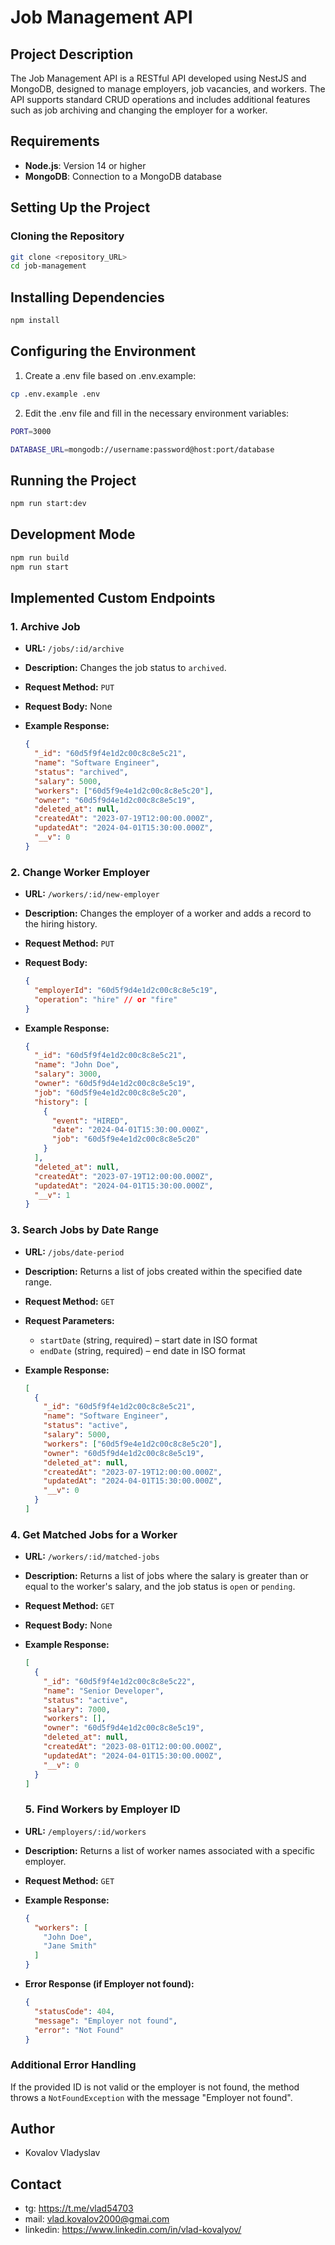 # Job Management API

## Project Description

The Job Management API is a RESTful API developed using NestJS and MongoDB, designed to manage employers, job vacancies, and workers. The API supports standard CRUD operations and includes additional features such as job archiving and changing the employer for a worker.

## Requirements

- **Node.js**: Version 14 or higher
- **MongoDB**: Connection to a MongoDB database

## Setting Up the Project

### Cloning the Repository

```bash
git clone <repository_URL>
cd job-management
```

## Installing Dependencies

```bash
npm install
```
## Configuring the Environment

1. Create a .env file based on .env.example:

```bash
cp .env.example .env
```

2. Edit the .env file and fill in the necessary environment variables:

```bash
PORT=3000

DATABASE_URL=mongodb://username:password@host:port/database
```

## Running the Project

```bash
npm run start:dev
```

## Development Mode

```bash
npm run build
npm run start
```

## Implemented Custom Endpoints

### 1. Archive Job

- **URL:** `/jobs/:id/archive`
- **Description:** Changes the job status to `archived`.
- **Request Method:** `PUT`
- **Request Body:** None
- **Example Response:**

    ```json
    {
      "_id": "60d5f9f4e1d2c00c8c8e5c21",
      "name": "Software Engineer",
      "status": "archived",
      "salary": 5000,
      "workers": ["60d5f9e4e1d2c00c8c8e5c20"],
      "owner": "60d5f9d4e1d2c00c8c8e5c19",
      "deleted_at": null,
      "createdAt": "2023-07-19T12:00:00.000Z",
      "updatedAt": "2024-04-01T15:30:00.000Z",
      "__v": 0
    }
    ```

### 2. Change Worker Employer

- **URL:** `/workers/:id/new-employer`
- **Description:** Changes the employer of a worker and adds a record to the hiring history.
- **Request Method:** `PUT`
- **Request Body:**

    ```json
    {
      "employerId": "60d5f9d4e1d2c00c8c8e5c19",
      "operation": "hire" // or "fire"
    }
    ```

- **Example Response:**

    ```json
    {
      "_id": "60d5f9f4e1d2c00c8c8e5c21",
      "name": "John Doe",
      "salary": 3000,
      "owner": "60d5f9d4e1d2c00c8c8e5c19",
      "job": "60d5f9e4e1d2c00c8c8e5c20",
      "history": [
        {
          "event": "HIRED",
          "date": "2024-04-01T15:30:00.000Z",
          "job": "60d5f9e4e1d2c00c8c8e5c20"
        }
      ],
      "deleted_at": null,
      "createdAt": "2023-07-19T12:00:00.000Z",
      "updatedAt": "2024-04-01T15:30:00.000Z",
      "__v": 1
    }
    ```

### 3. Search Jobs by Date Range

- **URL:** `/jobs/date-period`
- **Description:** Returns a list of jobs created within the specified date range.
- **Request Method:** `GET`
- **Request Parameters:**
  - `startDate` (string, required) – start date in ISO format
  - `endDate` (string, required) – end date in ISO format
- **Example Response:**

    ```json
    [
      {
        "_id": "60d5f9f4e1d2c00c8c8e5c21",
        "name": "Software Engineer",
        "status": "active",
        "salary": 5000,
        "workers": ["60d5f9e4e1d2c00c8c8e5c20"],
        "owner": "60d5f9d4e1d2c00c8c8e5c19",
        "deleted_at": null,
        "createdAt": "2023-07-19T12:00:00.000Z",
        "updatedAt": "2024-04-01T15:30:00.000Z",
        "__v": 0
      }
    ]
    ```

### 4. Get Matched Jobs for a Worker

- **URL:** `/workers/:id/matched-jobs`
- **Description:** Returns a list of jobs where the salary is greater than or equal to the worker's salary, and the job status is `open` or `pending`.
- **Request Method:** `GET`
- **Request Body:** None
- **Example Response:**

    ```json
    [
      {
        "_id": "60d5f9f4e1d2c00c8c8e5c22",
        "name": "Senior Developer",
        "status": "active",
        "salary": 7000,
        "workers": [],
        "owner": "60d5f9d4e1d2c00c8c8e5c19",
        "deleted_at": null,
        "createdAt": "2023-08-01T12:00:00.000Z",
        "updatedAt": "2024-04-01T15:30:00.000Z",
        "__v": 0
      }
    ]
    ```

    ### 5. Find Workers by Employer ID

- **URL:** `/employers/:id/workers`
- **Description:** Returns a list of worker names associated with a specific employer.
- **Request Method:** `GET`
- **Example Response:**

    ```json
    {
      "workers": [
        "John Doe",
        "Jane Smith"
      ]
    }
    ```

- **Error Response (if Employer not found):**

    ```json
    {
      "statusCode": 404,
      "message": "Employer not found",
      "error": "Not Found"
    }
    ```

### Additional Error Handling

If the provided ID is not valid or the employer is not found, the method throws a `NotFoundException` with the message "Employer not found".

## Author

- Kovalov Vladyslav

## Contact

- tg: https://t.me/vlad54703
- mail: vlad.kovalov2000@gmai.com
- linkedin: https://www.linkedin.com/in/vlad-kovalyov/
